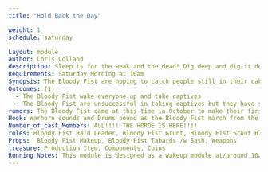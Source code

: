 ```yaml
---
title: "Hold Back the Day"

weight: 1
schedule: saturday

Layout: module
author: Chris Colland
description: Sleep is for the weak and the dead! Dig deep and dig it deeper! The Bloody Fist have come to wake the Adventurers from their “restful” sleep and remind them why they came to Stonewood! Horns and Drums of War will pound the walls of Stonewood from dusk till dawn!
Requirements: Saturday Morning at 10am
Synopsis: The Bloody Fist are hoping to catch people still in their cabins or sleeping to take captive. Early risers can catch the first Orcish blades of the day! The Fist is relentless and will not rest until they re-plant their banners on Stonewood Tavern and claim it for their own once again and put this insurrection to the sword.
Outcomes: (1) 
  - The Bloody Fist wake everyone up and take captives 
  - The Bloody Fist are unsuccessful in taking captives but they have shaken the hearts of the citizens with their ruthless tactics but are repelled
rumors: The Bloody Fist came at this time in October to make their first appearance.
Hook: Warhorn sounds and Drums pound as the Bloody Fist march from the woods and begin their assault
Number_of_cast_Members: ALL!!!! THE HORDE IS HERE!!!!
roles: Bloody Fist Raid Leader, Bloody Fist Grunt, Bloody Fist Scout Bloody Fist Shaman
Props:  Bloody Fist Makeup, Bloody Fist Tabards /w Sash, Weapons
treasure: Production Item, Components, Coins
Running Notes: This module is designed as a wakeup module at/around 10am on Saturday morning to get the PCs up and moving for the day. Not too early but not letting them sleep in too late. The Bloody Fist are relentless so I want the feeling that they are at war still fresh in their mind. Going to bed is important but you have a war to fight. Take a nap when the coast is clear in the middle of the day. The entire NPC crew will scatter across the site if people are spread out with plenty of treasure to respawn multiple times and keep coming to simulate a large raid and keep the fear level high. The goal is to take captives if they are up and send Ransom letter in to the other PCs when they are up if people are captured. All Bloody Fist can read/write and healing arts/first aid so this is not a concern or an attempt at mass resurrection. This is a smash and grab terrorist tactic to further Val’Kaz’s chess game with the PCs
---
```






















